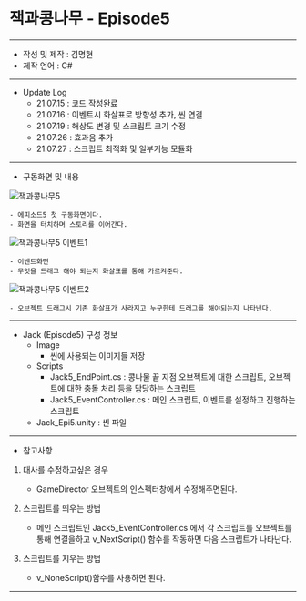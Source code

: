 # 잭과콩나무 - Episode5
***
 - 작성 및 제작 : 김명현
 - 제작 언어 : C#
***
 - Update Log
     - 21.07.15 : 코드 작성완료
     - 21.07.16 : 이벤트시 화살표로 방향성 추가, 씬 연결
     - 21.07.19 : 해상도 변경 및 스크립트 크기 수정
     - 21.07.26 : 효과음 추가
     - 21.07.27 : 스크립트 최적화 및 일부기능 모듈화

***
 - 구동화면 및 내용

![잭과콩나무5](https://user-images.githubusercontent.com/37494407/126125833-38b505f3-daa7-41d5-bbb1-eb477f2d5a7a.png)

    - 에피소드5 첫 구동화면이다.
    - 화면을 터치하며 스토리를 이어간다.
    
![잭과콩나무5 이벤트1](https://user-images.githubusercontent.com/37494407/126125854-8ed674fc-032c-4081-903a-6a3ac59c72cf.png)

    - 이벤트화면
    - 무엇을 드래그 해야 되는지 화살표를 통해 가르켜준다.
    
![잭과콩나무5 이벤트2](https://user-images.githubusercontent.com/37494407/126125872-dd18864b-59c4-4a2d-8d93-9fb6dbcca20a.png)

    - 오브젝트 드래그시 기존 화살표가 사라지고 누구한테 드래그를 해야되는지 나타낸다.

***


- Jack (Episode5) 구성 정보
  - Image
    - 씬에 사용되는 이미지들 저장
  - Scripts
    - Jack5_EndPoint.cs : 콩나물 끝 지점 오브젝트에 대한 스크립트, 오브젝트에 대한 충돌 처리 등을 담당하는 스크립트
    - Jack5_EventController.cs : 메인 스크립트, 이벤트를 설정하고 진행하는 스크립트
  - Jack_Epi5.unity : 씬 파일

***

 - 참고사항

1. 대사를 수정하고싶은 경우

    - GameDirector 오브젝트의 인스펙터창에서 수정해주면된다.

2. 스크립트를 띄우는 방법

    - 메인 스크립트인 Jack5_EventController.cs 에서 각 스크립트를 오브젝트를 통해 연결을하고 v_NextScript() 함수를 작동하면 다음 스크립트가 나타난다.

3. 스크립트를 지우는 방법

    - v_NoneScript()함수를 사용하면 된다.

***

